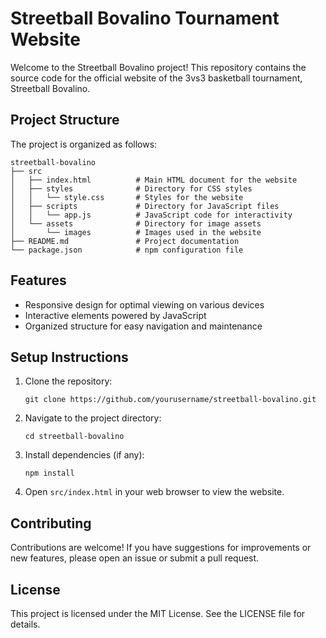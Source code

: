 # Streetball Bovalino Tournament Website

Welcome to the Streetball Bovalino project! This repository contains the source code for the official website of the 3vs3 basketball tournament, Streetball Bovalino.

## Project Structure

The project is organized as follows:

```
streetball-bovalino
├── src
│   ├── index.html          # Main HTML document for the website
│   ├── styles              # Directory for CSS styles
│   │   └── style.css       # Styles for the website
│   ├── scripts             # Directory for JavaScript files
│   │   └── app.js          # JavaScript code for interactivity
│   └── assets              # Directory for image assets
│       └── images          # Images used in the website
├── README.md               # Project documentation
└── package.json            # npm configuration file
```

## Features

- Responsive design for optimal viewing on various devices
- Interactive elements powered by JavaScript
- Organized structure for easy navigation and maintenance

## Setup Instructions

1. Clone the repository:
   ```
   git clone https://github.com/yourusername/streetball-bovalino.git
   ```

2. Navigate to the project directory:
   ```
   cd streetball-bovalino
   ```

3. Install dependencies (if any):
   ```
   npm install
   ```

4. Open `src/index.html` in your web browser to view the website.

## Contributing

Contributions are welcome! If you have suggestions for improvements or new features, please open an issue or submit a pull request.

## License

This project is licensed under the MIT License. See the LICENSE file for details.
